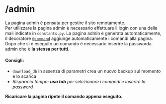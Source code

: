 # /admin
La pagina admin è pensata per gestire il sito remotamente.\
Per utilizzare la pagina admin è necessario effettuare il login con una delle mail indicate in `constants.py`.
La pagina admin è generata automaticamente, il decoratore [`@command`](../admin.py) aggiunge automaticamente i comandi alla pagina.\
Dopo che si è eseguito un comando è necessario inserire la passworda admin che è **la stessa per tutti**.


#### Consigli:
- `download_db` in assenza di parametri crea un nuovo backup sul momento e lo scarica
- *Risparmia tempo: **usa tab** per selezionare i comandi e inserire la password*

**Ricaricare la pagina ripete il comando appena eseguito.**
